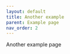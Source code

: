 ```yaml
---
layout: default
title: Another example 
parent: Example page
nav_order: 2
---
```


Another example page
